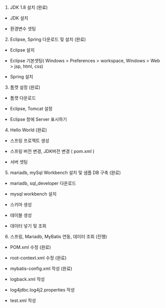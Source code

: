 1. JDK 1.8 설치 (완료)

- JDK 설치 

- 환경변수 셋팅 


2. Eclipse, Spring 다운로드 및 설치 (완료)

- Eclipse 설치 
  
- Eclipse 기본셋팅( Windows > Preferences > workspace, Windows > Web > jsp, html, css) 

- Spring 설치 
  
3. 톰캣 설정 (완료)

- 톰캣 다운로드

- Eclipse, Tomcat 설정

- Eclipse 창에 Server 표시하기


4. Hello World (완료)

- 스프링 프로젝트 생성

- 스프링 버전 변경, JDK버전 변경 ( pom.xml )

- 서버 셋팅


5. mariadb, mySql Workbench 설치 및 샘플 DB 구축 (완료)

- mariadb, sql_developer 다운로드

- mysql workbench 설치

- 스키마 생성

- 테이블 생성

- 데이터 넣기 및 조회

  
6. 스프링, Mariadb, MyBatis 연동, 데이터 조회 (진행)

- POM.xml 수정 (완료)

- root-context.xml 수정 (완료)

- mybatis-config.xml 작성 (완료)

- logback.xml 작성

- log4jdbc.log4j2.properties 작성

- test.xml 작성
